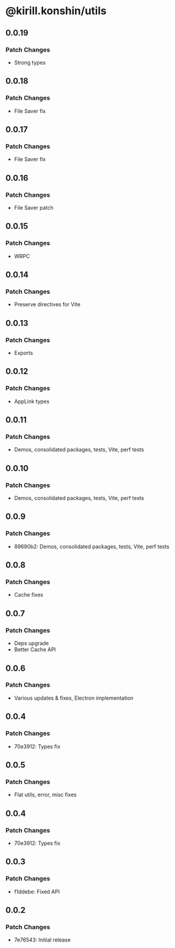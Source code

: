 # @kirill.konshin/utils

## 0.0.19

### Patch Changes

- Strong types

## 0.0.18

### Patch Changes

- File Saver fix

## 0.0.17

### Patch Changes

- File Saver fix

## 0.0.16

### Patch Changes

- File Saver patch

## 0.0.15

### Patch Changes

- WRPC

## 0.0.14

### Patch Changes

- Preserve directives for Vite

## 0.0.13

### Patch Changes

- Exports

## 0.0.12

### Patch Changes

- AppLink types

## 0.0.11

### Patch Changes

- Demos, consolidated packages, tests, Vite, perf tests

## 0.0.10

### Patch Changes

- Demos, consolidated packages, tests, Vite, perf tests

## 0.0.9

### Patch Changes

- 89690b2: Demos, consolidated packages, tests, Vite, perf tests

## 0.0.8

### Patch Changes

- Cache fixes

## 0.0.7

### Patch Changes

- Deps upgrade
- Better Cache API

## 0.0.6

### Patch Changes

- Various updates & fixes, Electron implementation

## 0.0.4

### Patch Changes

- 70e3912: Types fix

## 0.0.5

### Patch Changes

- Flat utils, error, misc fixes

## 0.0.4

### Patch Changes

- 70e3912: Types fix

## 0.0.3

### Patch Changes

- f1ddebe: Fixed API

## 0.0.2

### Patch Changes

- 7e76543: Initial release
